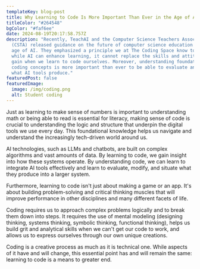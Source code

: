 ```yaml
---
templateKey: blog-post
title: Why Learning to Code Is More Important Than Ever in the Age of AI
titleColor: "#264548"
bgColor: "#faf6ee"
date: 2024-08-19T20:17:58.757Z
description: "Recently, TeachAI and the Computer Science Teachers Association
  (CSTA) released guidance on the future of computer science education in the
  age of AI. They emphasized a principle we at The Coding Space know to be true:
  while AI can enhance learning, it cannot replace the skills and attitudes we
  gain when we learn to code ourselves. Moreover, understanding foundational
  coding concepts is more important than ever to be able to evaluate and modify
  what AI tools produce."
featuredPost: false
featuredImage:
  image: /img/coding.png
  alt: Student coding
---
```

J﻿ust as learning to make sense of numbers is important to understanding math or being able to read is essential  for literacy, making sense of code is crucial to understanding the logic and structure that underpin the digital tools we use every day. This foundational knowledge helps us navigate and understand the increasingly tech-driven world around us. 

AI technologies, such as LLMs and chatbots, are built on complex algorithms and vast amounts of data. By learning to code, we gain insight into how these systems operate.  By understanding code, we can learn to integrate AI tools effectively and learn to evaluate, modify, and situate what they produce into a larger system.

Furthermore, learning to code isn't just about making a game or an app. It's about building problem-solving and critical thinking muscles that will improve performance in other disciplines and many different facets of life. 

Coding requires us to approach complex problems logically and to break them down into steps. It requires the use of mental modeling (designing thinking, systems thinking, symbolic thinking, functional thinking), helps us build grit and analytical skills when we can't get our code to work, and allows us to express ourselves through our own unique creations. 

Coding is a creative process as much as it is technical one. While aspects of it have and will change, this essential point has and will remain the same: learning to code is a means to greater end.